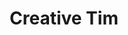 ---
blog: https://blog.creative-tim.com/
codehost: https://github.com/creativetimofficial
dribbble: https://dribbble.com/creativetim
facebook: https://facebook.com/CreativeTim
instagram: https://instagram.com/creativetimofficial
logohandle: creative-tim
sort: creative-tim
title: Creative Tim
twitter: https://x.com/CreativeTim
website: https://www.creative-tim.com/
youtube: https://youtube.com/channel/UCVyTG4sCw-rOvB9oHkzZD1w
---
